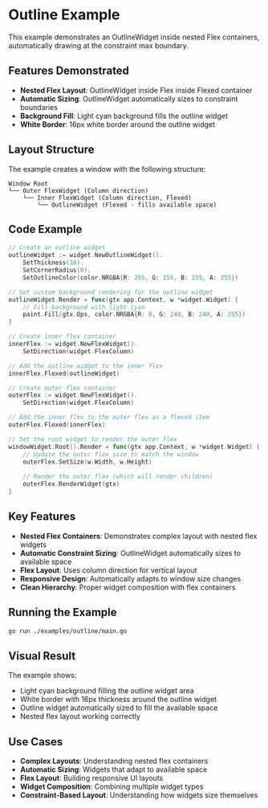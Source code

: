 # Outline Example

This example demonstrates an OutlineWidget inside nested Flex containers, automatically drawing at the constraint max boundary.

## Features Demonstrated

- **Nested Flex Layout**: OutlineWidget inside Flex inside Flexed container
- **Automatic Sizing**: OutlineWidget automatically sizes to constraint boundaries
- **Background Fill**: Light cyan background fills the outline widget
- **White Border**: 16px white border around the outline widget

## Layout Structure

The example creates a window with the following structure:

```
Window Root
└── Outer FlexWidget (Column direction)
    └── Inner FlexWidget (Column direction, Flexed)
        └── OutlineWidget (Flexed - fills available space)
```

## Code Example

```go
// Create an outline widget
outlineWidget := widget.NewOutlineWidget().
    SetThickness(16).
    SetCornerRadius(0).
    SetOutlineColor(color.NRGBA{R: 255, G: 255, B: 255, A: 255})

// Set custom background rendering for the outline widget
outlineWidget.Render = func(gtx app.Context, w *widget.Widget) {
    // Fill background with light cyan
    paint.Fill(gtx.Ops, color.NRGBA{R: 0, G: 240, B: 240, A: 255})
}

// Create inner flex container
innerFlex := widget.NewFlexWidget().
    SetDirection(widget.FlexColumn)

// Add the outline widget to the inner flex
innerFlex.Flexed(outlineWidget)

// Create outer flex container
outerFlex := widget.NewFlexWidget().
    SetDirection(widget.FlexColumn)

// Add the inner flex to the outer flex as a flexed item
outerFlex.Flexed(innerFlex)

// Set the root widget to render the outer flex
windowWidget.Root().Render = func(gtx app.Context, w *widget.Widget) {
    // Update the outer flex size to match the window
    outerFlex.SetSize(w.Width, w.Height)
    
    // Render the outer flex (which will render children)
    outerFlex.RenderWidget(gtx)
}
```

## Key Features

- **Nested Flex Containers**: Demonstrates complex layout with nested flex widgets
- **Automatic Constraint Sizing**: OutlineWidget automatically sizes to available space
- **Flex Layout**: Uses column direction for vertical layout
- **Responsive Design**: Automatically adapts to window size changes
- **Clean Hierarchy**: Proper widget composition with flex containers

## Running the Example

```bash
go run ./examples/outline/main.go
```

## Visual Result

The example shows:
- Light cyan background filling the outline widget area
- White border with 16px thickness around the outline widget
- Outline widget automatically sized to fill the available space
- Nested flex layout working correctly

## Use Cases

- **Complex Layouts**: Understanding nested flex containers
- **Automatic Sizing**: Widgets that adapt to available space
- **Flex Layout**: Building responsive UI layouts
- **Widget Composition**: Combining multiple widget types
- **Constraint-Based Layout**: Understanding how widgets size themselves